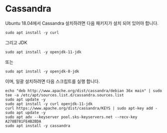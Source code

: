 # Cassandra

Ubuntu 18.04에서 Cassandra 설치하려면 다음 패키지가 설치 되어 있어야 합니다.

```
sudo apt install -y curl 
```

그리고 JDK

```
sudo apt install -y openjdk-11-jdk 
```

또는

```
sudo apt install -y openjdk-8-jdk
```

이며, 일괄 설치하려면 다음 스크립트를 실행 합니다.

```
echo "deb http://www.apache.org/dist/cassandra/debian 36x main" | sudo tee -a /etc/apt/sources.list.d/cassandra.sources.list
sudo apt update -y
sudo apt install -y curl openjdk-11-jdk
curl https://www.apache.org/dist/cassandra/KEYS | sudo apt-key add -
sudo apt update -y
sudo apt adv --keyserver pool.sks-keyservers.net --recv-key A278B781FE4B2BDA
sudo apt install -y cassandra
```

